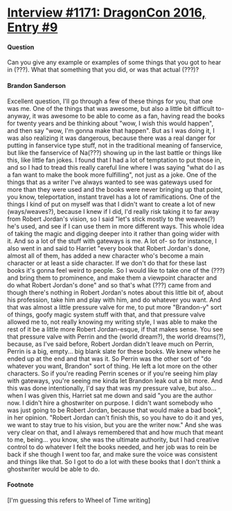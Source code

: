 # [Interview #1171: DragonCon 2016, Entry #9](https://www.theoryland.com/intvmain.php?i=1171#9)

#### Question

Can you give any example or examples of some things that you got to hear in (???). What that something that you did, or was that actual (???)?

#### Brandon Sanderson

Excellent question, I'll go through a few of these things for you, that one was me. One of the things that was awesome, but also a little bit difficult to- anyway, it was awesome to be able to come as a fan, having read the books for twenty years and be thinking about "wow, I wish this would happen", and then say "wow, I'm gonna make that happen". But as I was doing it, I was also realizing it was dangerous, because there was a real danger for putting in fanservice type stuff, not in the traditional meaning of fanservice, but like the fanservice of Na(???) showing up in the last battle or things like this, like little fan jokes. I found that I had a lot of temptation to put those in, and so I had to tread this really careful line where I was saying "what do I as a fan want to make the book more fulfilling", not just as a joke. One of the things that as a writer I've always wanted to see was gateways used for more than they were used and the books were never bringing up that point, you know, teleportation, instant travel has a lot of ramifications. One of the things I kind of put on myself was that I didn't want to create a lot of new (ways/weaves?), because I knew if I did, I'd really risk taking it to far away from Robert Jordan's vision, so I said "let's stick mostly to the weaves(?) he's used, and see if I can use them in more different ways. This whole idea of taking the magic and digging deeper into it rather than going wider with it. And so a lot of the stuff with gateways is me. A lot of- so for instance, I also went in and said to Harriet "every book that Robert Jordan's done, almost all of them, has added a new character who's become a main character or at least a side character. If we don't do that for these last books it's gonna feel weird to people. So I would like to take one of the (???) and bring them to prominence, and make them a viewpoint character and do what Robert Jordan's done" and so that's what (???) came from and though there's nothing in Robert Jordan's notes about this little bit of, about his profession, take him and play with him, and do whatever you want. And that was almost a little pressure valve for me, to put more "Brandon-y" sort of things, goofy magic system stuff with that, and that pressure valve allowed me to, not really knowing my writing style, I was able to make the rest of it be a little more Robert Jordan-esque, if that makes sense. You see that pressure valve with Perrin and the (world dream?), the world dreams(?), because, as I've said before, Robert Jordan didn't leave much on Perrin, Perrin is a big, empty... big blank slate for these books. We knew where he ended up at the end and that was it. So Perrin was the other sort of "do whatever you want, Brandon" sort of thing. He left a lot more on the other characters. So if you're reading Perrin scenes or if you're seeing him play with gateways, you're seeing me kinda let Brandon leak out a bit more. And this was done intentionally, I'd say that was my pressure valve, but also... when I was given this, Harriet sat me down and said "you are the author now. I didn't hire a ghostwriter on purpose. I didn't want somebody who was just going to be Robert Jordan, because that would make a bad book", in her opinion. "Robert Jordan can't finish this, so you have to do it and yes, we want to stay true to his vision, but you are the writer now." And she was very clear on that, and I always remembered that and how much that meant to me, being... you know, she was the ultimate authority, but I had creative control to do whatever I felt the books needed, and her job was to rein be back if she though I went too far, and make sure the voice was consistent and things like that. So I got to do a lot with these books that I don't think a ghostwriter would be able to do.

#### Footnote

[I'm guessing this refers to Wheel of Time writing]


